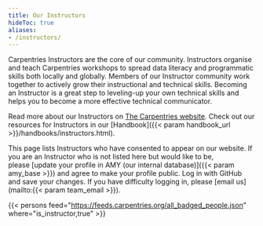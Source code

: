 ```yaml
---
title: Our Instructors
hideToc: true 
aliases:
- /instructors/
---
```


Carpentries Instructors are the core of our community. Instructors organise and teach Carpentries workshops to spread data literacy and programmatic skills both locally and globally. Members of our Instructor community work together to actively grow their instructional and technical skills. Becoming an Instructor is a great step to leveling-up your own technical skills and helps you to become a more effective technical communicator.

Read more about our Instructors on [The Carpentries website](/community/instructors/). Check out our resources for Instructors in our [Handbook]({{< param handbook_url >}}/handbooks/instructors.html).

This page lists Instructors who have consented to appear on our website. If you are an Instructor who is not listed here but would like to be, please [update your profile in AMY (our internal database)]({{< param amy_base >}}) and agree to make your profile public. Log in with GitHub and save your changes. If you have difficulty logging in, please [email us](mailto:{{< param team_email >}}). 

{{< persons feed="https://feeds.carpentries.org/all_badged_people.json" where="is_instructor,true" >}}